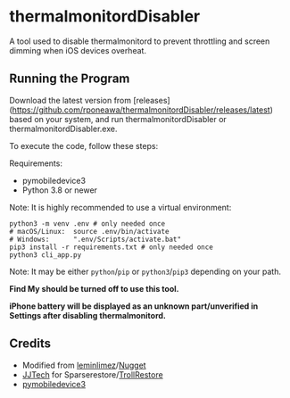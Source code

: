 # thermalmonitordDisabler
A tool used to disable thermalmonitord to prevent throttling and screen dimming when iOS devices overheat.

## Running the Program
Download the latest version from [releases] (https://github.com/rponeawa/thermalmonitordDisabler/releases/latest) based on your system, and run thermalmonitordDisabler or thermalmonitordDisabler.exe.

To execute the code, follow these steps:

Requirements:
- pymobiledevice3
- Python 3.8 or newer

Note: It is highly recommended to use a virtual environment:
```
python3 -m venv .env # only needed once
# macOS/Linux:  source .env/bin/activate
# Windows:      ".env/Scripts/activate.bat"
pip3 install -r requirements.txt # only needed once
python3 cli_app.py
```
Note: It may be either `python`/`pip` or `python3`/`pip3` depending on your path.

**Find My should be turned off to use this tool.**

**iPhone battery will be displayed as an unknown part/unverified in Settings after disabling thermalmonitord.**

## Credits
- Modified from [leminlimez](https://github.com/leminlimez)/[Nugget](https://github.com/leminlimez/Nugget)
- [JJTech](https://github.com/JJTech0130) for Sparserestore/[TrollRestore](https://github.com/JJTech0130/TrollRestore)
- [pymobiledevice3](https://github.com/doronz88/pymobiledevice3)
